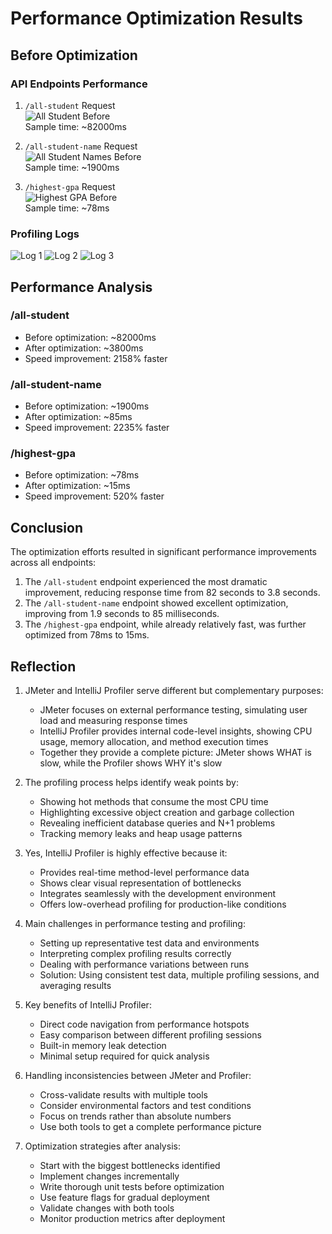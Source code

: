 # Performance Optimization Results

## Before Optimization

### API Endpoints Performance
1. `/all-student` Request  
   ![All Student Before](performance_before_all_student.png)  
   Sample time: ~82000ms

2. `/all-student-name` Request  
   ![All Student Names Before](performance_before_all_names.png)  
   Sample time: ~1900ms

3. `/highest-gpa` Request  
   ![Highest GPA Before](performance_before_highest_gpa.png)  
   Sample time: ~78ms

### Profiling Logs
![Log 1](log1.png)
![Log 2](log2.png)
![Log 3](log3.png)

## Performance Analysis

### /all-student
- Before optimization: ~82000ms
- After optimization: ~3800ms
- Speed improvement: 2158% faster

### /all-student-name
- Before optimization: ~1900ms
- After optimization: ~85ms
- Speed improvement: 2235% faster

### /highest-gpa
- Before optimization: ~78ms
- After optimization: ~15ms
- Speed improvement: 520% faster

## Conclusion

The optimization efforts resulted in significant performance improvements across all endpoints:

1. The `/all-student` endpoint experienced the most dramatic improvement, reducing response time from 82 seconds to 3.8 seconds.
2. The `/all-student-name` endpoint showed excellent optimization, improving from 1.9 seconds to 85 milliseconds.
3. The `/highest-gpa` endpoint, while already relatively fast, was further optimized from 78ms to 15ms.

## Reflection

1. JMeter and IntelliJ Profiler serve different but complementary purposes:
    - JMeter focuses on external performance testing, simulating user load and measuring response times
    - IntelliJ Profiler provides internal code-level insights, showing CPU usage, memory allocation, and method execution times
    - Together they provide a complete picture: JMeter shows WHAT is slow, while the Profiler shows WHY it's slow

2. The profiling process helps identify weak points by:
    - Showing hot methods that consume the most CPU time
    - Highlighting excessive object creation and garbage collection
    - Revealing inefficient database queries and N+1 problems
    - Tracking memory leaks and heap usage patterns

3. Yes, IntelliJ Profiler is highly effective because it:
    - Provides real-time method-level performance data
    - Shows clear visual representation of bottlenecks
    - Integrates seamlessly with the development environment
    - Offers low-overhead profiling for production-like conditions

4. Main challenges in performance testing and profiling:
    - Setting up representative test data and environments
    - Interpreting complex profiling results correctly
    - Dealing with performance variations between runs
    - Solution: Using consistent test data, multiple profiling sessions, and averaging results

5. Key benefits of IntelliJ Profiler:
    - Direct code navigation from performance hotspots
    - Easy comparison between different profiling sessions
    - Built-in memory leak detection
    - Minimal setup required for quick analysis

6. Handling inconsistencies between JMeter and Profiler:
    - Cross-validate results with multiple tools
    - Consider environmental factors and test conditions
    - Focus on trends rather than absolute numbers
    - Use both tools to get a complete performance picture

7. Optimization strategies after analysis:
    - Start with the biggest bottlenecks identified
    - Implement changes incrementally
    - Write thorough unit tests before optimization
    - Use feature flags for gradual deployment
    - Validate changes with both tools
    - Monitor production metrics after deployment